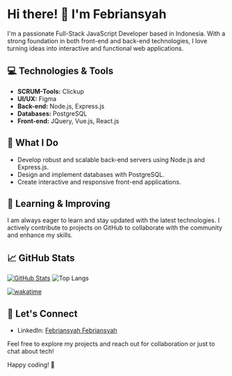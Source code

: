 # Hi there! 👋 I'm Febriansyah

I'm a passionate Full-Stack JavaScript Developer based in Indonesia. With a strong foundation in both front-end and back-end technologies, I love turning ideas into interactive and functional web applications.

## 💻 Technologies & Tools

- **SCRUM-Tools:** Clickup
- **UI/UX:** Figma
- **Back-end:** Node.js, Express.js
- **Databases:** PostgreSQL
- **Front-end:** JQuery, Vue.js, React.js

## 🚀 What I Do

- Develop robust and scalable back-end servers using Node.js and Express.js.
- Design and implement databases with PostgreSQL.
- Create interactive and responsive front-end applications.

## 🌱 Learning & Improving

I am always eager to learn and stay updated with the latest technologies. I actively contribute to projects on GitHub to collaborate with the community and enhance my skills.

## 📈 GitHub Stats

[![GitHub Stats](https://github-readme-stats.vercel.app/api?username=blackjac7&show_icons=true&count_private=true)](https://github.com/blackjac7)
![Top Langs](https://github-readme-stats.vercel.app/api/top-langs/?username=blackjac7&layout=compact)

[![wakatime](https://wakatime.com/badge/user/d58c5d8f-1569-40f0-b030-fd238458ca8d.svg)](https://wakatime.com/@d58c5d8f-1569-40f0-b030-fd238458ca8d)

## 🤝 Let's Connect

- LinkedIn: [Febriansyah Febriansyah](https://www.linkedin.com/in/febriansyah-dev/)
<!-- - Twitter: [Your Twitter Profile](https://twitter.com/your-twitter-handle) -->

Feel free to explore my projects and reach out for collaboration or just to chat about tech!

Happy coding! 🚀




<!--
**blackjac7/blackjac7** is a ✨ _special_ ✨ repository because its `README.md` (this file) appears on your GitHub profile.

Here are some ideas to get you started:

- 🔭 I’m currently working on ...
- 🌱 I’m currently learning ...
- 👯 I’m looking to collaborate on ...
- 🤔 I’m looking for help with ...
- 💬 Ask me about ...
- 📫 How to reach me: ...
- 😄 Pronouns: ...
- ⚡ Fun fact: ...
-->
